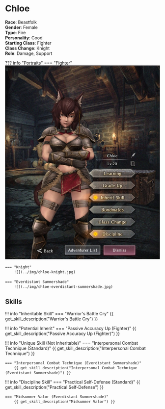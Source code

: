 # Chloe

**Race**: Beastfolk  
**Gender**: Female  
**Type**: Fire  
**Personality**: Good  
**Starting Class**: Fighter  
**Class Change**: Knight  
**Role**: Damage, Support

??? info "Portraits"
    === "Fighter"
        ![](../img/chloe-fighter.jpg)

    === "Knight"
        ![](../img/chloe-knight.jpg)

    === "Everdistant Summershade"
        ![](../img/chloe-everdistant-summershade.jpg)
      

## Skills

!!! info "Inheritable Skill"
    === "Warrior's Battle Cry"
        {{ get_skill_description("Warrior's Battle Cry") }}

!!! info "Potential Inherit"
    === "Passive Accuracy Up (Fighter)"
        {{ get_skill_description("Passive Accuracy Up (Fighter)") }}

!!! info "Unique Skill (Not Inheritable)"
    === "Interpersonal Combat Technique (Standard)"
        {{ get_skill_description("Interpersonal Combat Technique") }}

    === "Interpersonal Combat Technique (Everdistant Summershade)"
        {{ get_skill_description("Interpersonal Combat Technique (Everdistant Summershade)") }}

!!! info "Discipline Skill"
    === "Practical Self-Defense (Standard)"
        {{ get_skill_description("Practical Self-Defense") }}

    === "Midsummer Valor (Everdistant Summershade)"
        {{ get_skill_description("Midsummer Valor") }}
        
